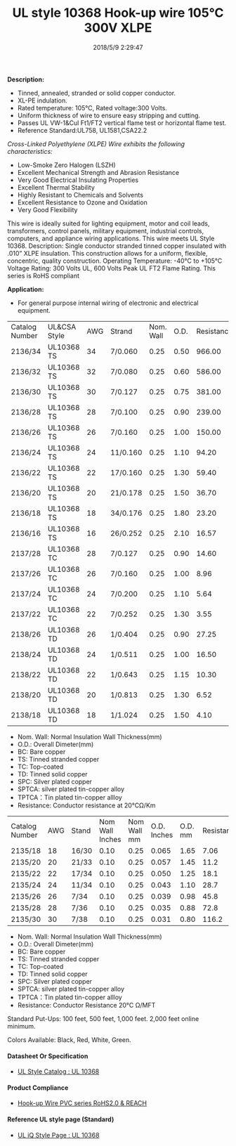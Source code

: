 ﻿---
layout: post 
title: UL style 10368 Hook-up wire 105℃ 300V XLPE
categories: wire-cable
overview: Cross-Linked Polyethylene (XLPE) Wire exhibits the following characteristics
series: FN10
part_number: 10-10368-0
thumb_img: static/36-thumb-20200325144551.jpg
image: static/36-20200325144551.jpg
date: 2018/5/9 2:29:47
permalink: /wire-cable/ul10368-hookup-wire-xlpe-105deg-300v.html
---

__Description:__

* Tinned, annealed, stranded or solid copper conductor.
* XL-PE indulation.
* Rated temperature: 105℃, Rated voltage:300 Volts.
* Uniform thickness of wire to ensure easy stripping and cutting.
* Passes UL VW-1&amp;Cul Ft1/FT2 vertical flame test or horizontal flame test.
* Reference Standard:UL758, UL1581,CSA22.2 


*Cross-Linked Polyethylene (XLPE) Wire exhibits the following characteristics:*

* Low-Smoke Zero Halogen (LSZH)
* Excellent Mechanical Strength and Abrasion Resistance
* Very Good Electrical Insulating Properties
* Excellent Thermal Stability
* Highly Resistant to Chemicals and Solvents
* Excellent Resistance to Ozone and Oxidation
* Very Good Flexibility

This wire is ideally suited for lighting equipment, motor and coil leads, transformers, control panels, military equipment, industrial controls, computers, and appliance wiring applications. This wire meets UL Style 10368. 
Description: Single conductor stranded tinned copper insulated with .010” XLPE insulation. This construction allows for a uniform, flexible, concentric, quality construction.
Operating Temperature:  -40°C to +105°C 
Voltage Rating: 300 Volts UL, 600 Volts Peak UL
FT2 Flame Rating.
  This series is RoHS compliant

__Application:__

* For general purpose internal wiring of electronic and electrical equipment. 

<div class="table-responsive">
<table  class="table table-bordered table-hover table-condensed">
  <tr>
    <td>Catalog Number </td>
    <td>UL&amp;CSA Style </td>
    <td>AWG</td>
    <td>Strand</td>
    <td>Nom. Wall </td>
    <td>O.D.</td>
    <td>Resistance</td>
  </tr>
  <tr>
    <td>2136/34</td>
    <td>UL10368 TS </td>
    <td>34</td>
    <td>7/0.060</td>
    <td>0.25</td>
    <td>0.50</td>
    <td>966.00</td>
  </tr>
  <tr>
    <td>2136/32</td>
    <td>UL10368 TS </td>
    <td>32</td>
    <td>7/0.080</td>
    <td>0.25</td>
    <td>0.60</td>
    <td>586.00</td>
  </tr>
  <tr>
    <td>2136/30</td>
    <td>UL10368 TS </td>
    <td>30</td>
    <td>7/0.127</td>
    <td>0.25</td>
    <td>0.75</td>
    <td>381.00</td>
  </tr>
  <tr>
    <td>2136/28</td>
    <td>UL10368 TS </td>
    <td>28</td>
    <td>7/0.100</td>
    <td>0.25</td>
    <td>0.90</td>
    <td>239.00</td>
  </tr>
  <tr>
    <td>2136/26</td>
    <td>UL10368 TS </td>
    <td>26</td>
    <td>7/0.160</td>
    <td>0.25</td>
    <td>1.00</td>
    <td>150.00</td>
  </tr>
  <tr>
    <td>2136/24</td>
    <td>UL10368 TS </td>
    <td>24</td>
    <td>11/0.160</td>
    <td>0.25</td>
    <td>1.10</td>
    <td>94.20</td>
  </tr>
  <tr>
    <td>2136/22</td>
    <td>UL10368 TS </td>
    <td>22</td>
    <td>17/0.160</td>
    <td>0.25</td>
    <td>1.30</td>
    <td>59.40</td>
  </tr>
  <tr>
    <td>2136/20</td>
    <td>UL10368 TS </td>
    <td>20</td>
    <td>21/0.178</td>
    <td>0.25</td>
    <td>1.50</td>
    <td>36.70</td>
  </tr>
  <tr>
    <td>2136/18</td>
    <td>UL10368 TS </td>
    <td>18</td>
    <td>34/0.176</td>
    <td>0.25</td>
    <td>1.80</td>
    <td>23.20</td>
  </tr>
  <tr>
    <td>2136/16</td>
    <td>UL10368 TS </td>
    <td>16</td>
    <td>26/0.252</td>
    <td>0.25</td>
    <td>2.10</td>
    <td>16.57</td>
  </tr>
  <tr>
    <td>2137/28</td>
    <td>UL10368
      TC</td>
    <td>28</td>
    <td>7/0.127</td>
    <td>0.25</td>
    <td>0.90</td>
    <td>14.60</td>
  </tr>
  <tr>
    <td>2137/26</td>
    <td>UL10368
      TC</td>
    <td>26</td>
    <td>7/0.160</td>
    <td>0.25</td>
    <td>1.00</td>
    <td>8.96</td>
  </tr>
  <tr>
    <td>2137/24</td>
    <td>UL10368
      TC</td>
    <td>24</td>
    <td>7/0.200</td>
    <td>0.25</td>
    <td>1.10</td>
    <td>5.64</td>
  </tr>
  <tr>
    <td>2137/22</td>
    <td>UL10368
      TC</td>
    <td>22</td>
    <td>7/0.252</td>
    <td>0.25</td>
    <td>1.30</td>
    <td>3.55</td>
  </tr>
  <tr>
    <td>2138/26</td>
    <td>UL10368 TD </td>
    <td>26</td>
    <td>1/0.404</td>
    <td>0.25</td>
    <td>0.90</td>
    <td>27.25</td>
  </tr>
  <tr>
    <td>2138/24</td>
    <td>UL10368 TD </td>
    <td>24</td>
    <td>1/0.511</td>
    <td>0.25</td>
    <td>1.00</td>
    <td>16.50</td>
  </tr>
  <tr>
    <td>2138/22</td>
    <td>UL10368 TD </td>
    <td>22</td>
    <td>1/0.643</td>
    <td>0.25</td>
    <td>1.15</td>
    <td>10.30</td>
  </tr>
  <tr>
    <td>2138/20</td>
    <td>UL10368 TD </td>
    <td>20</td>
    <td>1/0.813</td>
    <td>0.25</td>
    <td>1.30</td>
    <td>6.52</td>
  </tr>
  <tr>
    <td>2138/18</td>
    <td>UL10368 TD </td>
    <td>18</td>
    <td>1/1.024</td>
    <td>0.25</td>
    <td>1.50</td>
    <td>4.10</td>
  </tr>
</table>
</div>
<ul>
  <li>Nom. Wall: Normal Insulation Wall Thickness(mm)</li>
  <li>O.D.: Overall Dimeter(mm)</li>
  <li> BC: Bare copper</li>
  <li> TS: Tinned stranded copper </li>
  <li> TC: Top-coated </li>
  <li> TD: Tinned solid copper </li>
  <li> SPC: Silver plated copper</li>
  <li> SPTCA: silver plated tin-copper alloy</li>
  <li> TPTCA：Tin plated tin-copper allloy</li>
  <li> Resistance: Conductor resistance at 20℃Ω/Km</li>
</ul>
<p></p>
<div class="table-responsive">
<table class="table table-bordered table-hover table-condensed">
  <tr>
    <td >Catalog Number</td>
    <td>AWG</td>
    <td>Stand</td>
    <td>Nom Wall Inches </td>
    <td>Nom Wall mm </td>
    <td>O.D. Inches </td>
    <td>O.D. mm </td>
    <td>Resistance</td>
  </tr>
  <tr>
    <td>2135/18</td>
    <td>18</td>
    <td>16/30</td>
    <td>0.10</td>
    <td>0.25</td>
    <td>0.065</td>
    <td>1.65</td>
    <td>7.06</td>
  </tr>
  <tr>
    <td>2135/20</td>
    <td>20</td>
    <td>21/33</td>
    <td>0.10</td>
    <td>0.25</td>
    <td>0.057</td>
    <td>1.45</td>
    <td>11.2</td>
  </tr>
  <tr>
    <td>2135/22</td>
    <td>22</td>
    <td>17/34</td>
    <td>0.10</td>
    <td>0.25</td>
    <td>0.050</td>
    <td>1.25</td>
    <td>18.1</td>
  </tr>
  <tr>
    <td>2135/24</td>
    <td>24</td>
    <td>11/34</td>
    <td>0.10</td>
    <td>0.25</td>
    <td>0.043</td>
    <td>1.10</td>
    <td>28.7</td>
  </tr>
  <tr>
    <td>2135/26</td>
    <td>26</td>
    <td>7/34</td>
    <td>0.10</td>
    <td>0.25</td>
    <td>0.039</td>
    <td>0.98</td>
    <td>45.8</td>
  </tr>
  <tr>
    <td>2135/28</td>
    <td>28</td>
    <td>7/36</td>
    <td>0.10</td>
    <td>0.25</td>
    <td>0.035</td>
    <td>0.88</td>
    <td>72.8</td>
  </tr>
  <tr>
    <td>2135/30</td>
    <td>30</td>
    <td>7/38</td>
    <td>0.10</td>
    <td>0.25</td>
    <td>0.031</td>
    <td>0.80</td>
    <td>116.2</td>
  </tr>
</table>
</div>
<ul>
  <li>Nom. Wall: Normal Insulation Wall Thickness(mm)</li>
  <li>O.D.: Overall Dimeter(mm)</li>
  <li> BC: Bare copper</li>
  <li> TS: Tinned stranded copper </li>
  <li> TC: Top-coated </li>
  <li> TD: Tinned solid copper </li>
  <li> SPC: Silver plated copper</li>
  <li> SPTCA: silver plated tin-copper alloy</li>
  <li> TPTCA：Tin plated tin-copper allloy</li>
  <li> Resistance: Conductor Resistance 20℃ Ω/MFT</li>
</ul>


Standard Put-Ups: 100 feet, 500 feet, 1,000 feet.  2,000 feet online minimum. 

Colors Available:  Black, Red, White, Green.  



#### Datasheet Or Specification

* [UL Style Catalog : UL 10368](/assets/catalogs/catalog-ul-style-10368.pdf)

#### Product Compliance

* [Hook-up Wire PVC  series RoHS2.0 &  REACH](/assets/compliance/2023-xlpe.zip)

#### Reference UL style page (Standard)

* [UL iQ Style Page : UL 10368](https://iq.ul.com/awm/stylepage.aspx?style=10368)